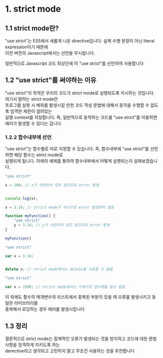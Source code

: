 # 1. strict mode 

## 1.1 strict mode란?

"use strict"는 ES5에서 새롭게 나온 directive입니다. 실제 수행 문장이 아닌 literal expression이기 때문에  
이전 버전의 Javascript에서는 선언을  무시됩니다.  

일반적으로 Javascript 코드 최상단에 이 "use strict"를 선언하여 사용합니다     

## 1.2 "use strict"를 써야하는 이유

"use strict"의 목적은 우리의 코드가 strict mode로 실행되도록 지시하는 것입니다. 여기서 말하는 strict mode란  
프로그램 실행 시 예외를 발생시킬 만한 코드 작성 문법에 대해서 동작을 수행할 수 없도록 엄격한 제한이 걸려있는  
실행 context를 지칭합니다. 즉, 일반적으로 동작하는 코드를 "use strict"를 이용하면 에러가 발생할 수 있다는 겁니다 

### 1.2.2 함수내부에 선언

"use strict"는 함수별로 따로 지정할 수 있습니다. 즉, 함수내부에 "use strict"를 선언하면 해당 함수는 strict mode로  
실행되게 됩니다. 아래의 예제를 통하여 함수내부에서 어떻게 실행되는지 살펴보겠습니다.

```javascript
"use strict"

x = 100; // x가 선언되어 있지 않으므로 error 발생
  

console.log(x);
```

```javascript
x = 3.14; // strict mode가 아니므로 error 발생하지 않음

function myFunction() {
    "use strict"
    y = 3.14; // y가 선언되어 있지 않으므로 error 발생    
}

myFunction()
```

```javascript
"use strict"

var x = 3.14;
  

delete x; // strict mode에서는 delete를 사용할 수 없음
```

```javascript
"use strict"

var x = 1500; // strict mode에서는 키워드로 변수명을 쓸수 없음
```

이 외에도 함수의 매개변수의 리스트에서 중복된 부분이 있을 때 오류를 발생시키고 동일한 라이브러리를    
중복해서 로딩하는 경우 에러를 발생시킵니다

## 1.3 정리

결론적으로 strict mode는 잠재적인 오류가 발생되는 것을 방지하고 코드에 대한 문법 사항을 엄격하게 지키도록 하는    
derective라고 생각되고 고민하지 말고 무조건 사용하는 것을 추천합니다

